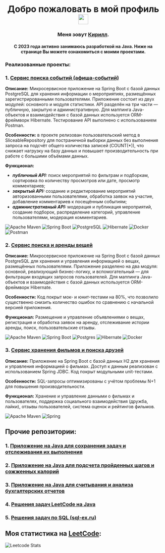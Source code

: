 <h1 align="center">Добро пожаловать в мой профиль</a> 
<img src="https://github.com/blackcater/blackcater/raw/main/images/Hi.gif" height="32"/></h1>
<h3 align="center">Меня зовут <a href="https://career.habr.com/kirshumir" target="_blank">Кирилл</a>.</h3>
<h4 align="center">С 2023 года активно занимаюсь разработкой на Java. Ниже на странице Вы можете ознакомиться с моими проектами.</h4>

### **Реализованные проекты:**

### 1. [Сервис поиска событий (афиша-событий)](https://github.com/kirshumir01/java-explore-with-me)

**Описание:** Микросервисное приложение на Spring Boot с базой данных PostgreSQL для хранения информации о мероприятиях, размещённых зарегистрированными пользователями. Приложение состоит из двух модулей: основного и модуля статистики. API разделён на три части — публичную, закрытую и административную. Для маппинга Java-объектов и взаимодействия с базой данных используется ORM-фреймворк Hibernate. Тестирование API выполнено с использованием Postman.

**Особенности:** в проекте релизован пользовательский метод в SliceableRepository для постраничной выборки данных без выполнения запроса на подсчёт общего количества записей (COUNT(*)), что снижает нагрузку на базу данных и повышает производительность при работе с большими объёмами данных.

**Функционал:**
- _**публичный API:**_ поиск мероприятий по фильтрам и подборкам, сортировка по количеству просмотров или дате, просмотр комментариев;
- _**закрытый API:**_ создание и редактирование мероприятий авторизованными пользователями, обработка заявок на участие, добавление комментариев к посещённым событиям;
- _**административный API:**_ модерация и публикация мероприятий, создание подборок, распределение категорий, управление пользователями, модерация комментариев.

![Apache Maven](https://img.shields.io/badge/Apache%20Maven-C71A36?style=for-the-badge&logo=Apache%20Maven&logoColor=white)
![Spring Boot](https://img.shields.io/badge/spring-%236DB33F.svg?style=for-the-badge&logo=Spring%20Boot&logoColor=white)
![PostgreSQL](https://img.shields.io/badge/postgres-%23316192.svg?style=for-the-badge&logo=postgresql&logoColor=white)
![Hibernate](https://img.shields.io/badge/Hibernate-59666C?style=for-the-badge&logo=Hibernate&logoColor=white)
![Docker](https://img.shields.io/badge/docker-%230db7ed.svg?style=for-the-badge&logo=docker&logoColor=white)
![Postman](https://img.shields.io/badge/Postman-FF6C37?style=for-the-badge&logo=postman&logoColor=white)

### 2. [Сервис поиска и аренды вещей](https://github.com/kirshumir01/java-shareit)

**Описание:** Микросервисное приложение на Spring Boot с базой данных PostgreSQL для хранения и управления информацией о вещах, размещённых пользователями. Приложение разделено на два модуля: основной, реализующий бизнес-логику, и вспомогательный — для фильтрации входящих запросов пользователей. Для маппинга Java-объектов и взаимодействия с базой данных используется ORM-фреймворк Hibernate.

**Особенности:** Код покрыт мок- и юнит-тестами на 80%, что позволило существенно снизить количество ошибок по сравнению с начальной версией приложения.

**Функционал:** Размещение и управление объявлениями о вещах, регистрация и обработка заявок на аренду, отслеживание истории аренды, поиск, пользовательские отзывы.

![Apache Maven](https://img.shields.io/badge/Apache%20Maven-C71A36?style=for-the-badge&logo=Apache%20Maven&logoColor=white)
![Spring Boot](https://img.shields.io/badge/spring-%236DB33F.svg?style=for-the-badge&logo=Spring%20Boot&logoColor=white)
![Postgres](https://img.shields.io/badge/postgres-%23316192.svg?style=for-the-badge&logo=postgresql&logoColor=white)
![Hibernate](https://img.shields.io/badge/Hibernate-59666C?style=for-the-badge&logo=Hibernate&logoColor=white)
![Docker](https://img.shields.io/badge/docker-%230db7ed.svg?style=for-the-badge&logo=docker&logoColor=white)

### 3. [Сервис хранения фильмов и поиска друзей](https://github.com/kirshumir01/java-filmorate)

**Описание:** Приложение на Spring Boot с базой данных H2 для хранения и управления информацией о фильмах. Доступ к данным реализован с использованием Spring JDBC. Код покрыт модульными unit-тестами.

**Особенности:** SQL-запросы оптимизированы с учётом проблемы N+1 для повышения производительности.

**Функционал:** Хранение и управление данными о фильмах и пользователях, поддержка социального взаимодействия (дружба, лайки), отзывы пользователей, система оценок и рейтингов фильмов.

![Apache Maven](https://img.shields.io/badge/Apache%20Maven-C71A36?style=for-the-badge&logo=Apache%20Maven&logoColor=white)
![Spring](https://img.shields.io/badge/spring-%236DB33F.svg?style=for-the-badge&logo=spring&logoColor=white)

## Прочие репозитории:

### 1. [Приложение на Java для сохранения задач и отслеживания их выполнения](https://github.com/kirshumir01/java-kanban)
### 2. [Приложение на Java для подсчета пройденных шагов и сожженных калорий](https://github.com/kirshumir01/steps-tracker)
### 3. [Приложение на Java для считывания и анализа бухгалтерских отчетов](https://github.com/kirshumir01/accounting-reports)
### 4. [Решения задач LeetCode на Java](https://github.com/kirshumir01/leetcode)
### 5. [Решения задач по SQL (sql-ex.ru)](https://github.com/kirshumir01/sql-ex)

## Моя статистика на [LeetCode](https://leetcode.com):

![Leetcode Stats](https://leetcard.jacoblin.cool/kirshumir?theme=dark&font=Rokkitt&ext=heatmap)
